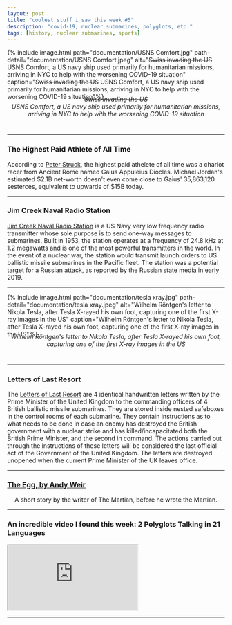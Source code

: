 ```yaml
---
layout: post
title: "coolest stuff i saw this week #5"
description: "covid-19, nuclear submarines, polyglots, etc."
tags: [history, nuclear submarines, sports]
---
```


{% include image.html path="documentation/USNS Comfort.jpg" path-detail="documentation/USNS Comfort.jpeg" alt="<del>Swiss invading the US</del> USNS Comfort, a US navy ship used primarily for humanitarian missions, arriving in NYC to help with the worsening COVID-19 situation" caption="<del>Swiss invading the US</del> USNS Comfort, a US navy ship used primarily for humanitarian missions, arriving in NYC to help with the worsening COVID-19 situation"%}
<p style="margin:0; text-align: center;margin: 0;top: -25px;position: relative;"><em><del> Swiss invading the US </del><br> USNS Comfort, a US navy ship used primarily for humanitarian missions, arriving in NYC to help with the worsening COVID-19 situation</em></p>
  
---

### **The Highest Paid Athlete of All Time**

According to [Peter Struck](https://www.sas.upenn.edu/~struck/), the highest paid athelete of all time was a chariot racer from Ancient Rome named Gaius Appuleius Diocles. Michael Jordan's estimated $2.1B net-worth doesn't even come close to Gaius' 35,863,120 sesterces, equivalent to upwards of $15B today. 


---

### **Jim Creek Naval Radio Station**

[Jim Creek Naval Radio Station](https://en.wikipedia.org/wiki/Jim_Creek_Naval_Radio_Station) is a US Navy very low frequency radio transmitter whose sole purpose is to send one-way messages to submarines. Built in 1953, the station operates at a frequency of 24.8 kHz at 1.2 megawatts and is one of the most powerful transmitters in the world. In the event of a nuclear war, the station would transmit launch orders to US ballistic missile submarines in the Pacific fleet. The station was a potential target for a Russian attack, as reported by the Russian state media in early 2019.



---

{% include image.html path="documentation/tesla xray.jpg" path-detail="documentation/tesla xray.jpeg" alt="Wilhelm Röntgen's letter to Nikola Tesla, after Tesla X-rayed his own foot, capturing one of the first X-ray images in the US" caption="Wilhelm Röntgen's letter to Nikola Tesla, after Tesla X-rayed his own foot, capturing one of the first X-ray images in the US"%}
<p style="margin:0; text-align: center;margin: 0;top: -25px;position: relative;"><em>Wilhelm Röntgen's letter to Nikola Tesla, after Tesla X-rayed his own foot, capturing one of the first X-ray images in the US</em></p>

---

### **Letters of Last Resort**

The [Letters of Last Resort](https://en.wikipedia.org/wiki/Letters_of_last_resort) are 4 identical handwritten letters written by the Prime Minister of the United Kingdom to the commanding officers of 4 British ballistic missile submarines. They are stored inside nested safeboxes in the control rooms of each submarine. They contain instructions as to what needs to be done in case an enemy has destroyed the British government with a nuclear strike and has killed/incapacitated both the British Prime Minister, and the second in command. The actions carried out through the instructions of these letters will be considered the last official act of the Government of the United Kingdom. The letters are destroyed unopened when the current Prime Minister of the UK leaves office.


---
  
### **[The Egg, by Andy Weir](http://www.galactanet.com/oneoff/theegg_mod.html)**

<p style="text-align: center;">A short story by the writer of The Martian, before he wrote the Martian.</p>

---

### **An incredible video I found this week: 2 Polyglots Talking in 21 Languages**

<div class="embed-responsive embed-responsive-16by9">
<iframe src="https://www.youtube.com/embed/t3H5D-XxPrI?modestbranding=1&autohide=1&showinfo=0&controls=1" allowfullscreen></iframe>
</div>

---


  
